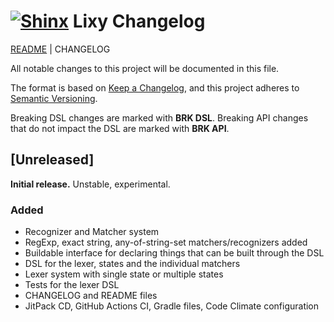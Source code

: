 # [![Shinx](https://img.pokemondb.net/sprites/black-white/anim/normal/shinx.gif)](http://pokemondb.net/pokedex/shinx) Lixy Changelog

[README](README.md) | CHANGELOG

All notable changes to this project will be documented in this file.

The format is based on [Keep a Changelog](https://keepachangelog.com), and this project adheres to [Semantic Versioning](https://semver.org).

Breaking DSL changes are marked with **BRK DSL**. Breaking API changes that do not impact the DSL are marked with **BRK API**.


## [Unreleased]
**Initial release.** Unstable, experimental.

### Added
* Recognizer and Matcher system
* RegExp, exact string, any-of-string-set matchers/recognizers added
* Buildable interface for declaring things that can be built through the DSL
* DSL for the lexer, states and the individual matchers
* Lexer system with single state or multiple states
* Tests for the lexer DSL
* CHANGELOG and README files
* JitPack CD, GitHub Actions CI, Gradle files, Code Climate configuration